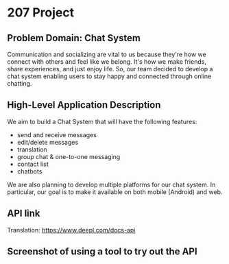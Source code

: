 # 207 Project

## Problem Domain: Chat System
Communication and socializing are vital to us because they're how we connect with others and feel like we belong. 
It's how we make friends, share experiences, and just enjoy life. So, our team decided to develop a chat system enabling
users to stay happy and connected through online chatting.

## High-Level Application Description
We aim to build a Chat System that will have the following features:
- send and receive messages
- edit/delete messages
- translation
- group chat & one-to-one messaging
- contact list
- chatbots

<p> We are also planning to develop multiple platforms for our chat system. In particular, our goal is to make it 
available on both mobile (Android) and web.</p>

## API link

Translation: https://www.deepl.com/docs-api <br>

[//]: # (Translation: https://libretranslate.com/ <br>)

[//]: # (Discord Bots: https://discord.com/developers/docs/intro <br>)

[//]: # (MessengerX.io chatbots: https://messengerx.readthedocs.io/en/latest/ <br>)

[//]: # (OneSignal &#40;self-serve customer engagement solution for Push Notifications, Email, SMS & In-App&#41;: )

[//]: # (https://documentation.onesignal.com/docs/onesignal-api <br>)

## Screenshot of using a tool to try out the API